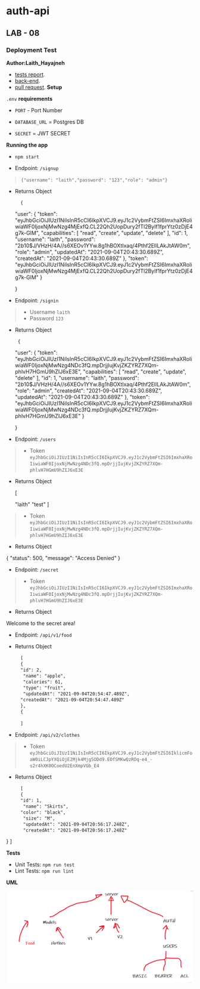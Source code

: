 # auth-api

## LAB - 08

### Deployment Test

**Author:Laith_Hayajneh**

- [tests report](https://github.com/Laith-Hayajneh/basic-auth/actions).
- [back-end](https://tariq-auth-api.herokuapp.com/).
- [pull request](https://github.com/Laith-Hayajneh/basic-auth/pull/3).
**Setup**

`.env` **requirements**

- `PORT` - Port Number

- `DATABASE_URL` = Postgres DB

- `SECRET` = JWT SECRET

**Running the app**

- `npm start`

- Endpoint: `/signup`

> `{"username": "laith","password": "123","role": "admin"}`

- Returns Object

        {
  "user": {
    "token": "eyJhbGciOiJIUzI1NiIsInR5cCI6IkpXVCJ9.eyJ1c2VybmFtZSI6ImxhaXRoIiwiaWF0IjoxNjMwNzg4MjExfQ.CL22Qh2UopDury2fTl2ByIf1fprYtz0zDjE4g7k-GlM",
    "capabilities": [
      "read",
      "create",
      "update",
      "delete"
    ],
    "id": 1,
    "username": "laith",
    "password": "$2b$10$J/VHzH/4A//s6XEOv1YYw.8g1hBOXtIxaq/4Pthf2EIlLAkJtAW0m",
    "role": "admin",
    "updatedAt": "2021-09-04T20:43:30.689Z",
    "createdAt": "2021-09-04T20:43:30.689Z"
  },
  "token": "eyJhbGciOiJIUzI1NiIsInR5cCI6IkpXVCJ9.eyJ1c2VybmFtZSI6ImxhaXRoIiwiaWF0IjoxNjMwNzg4MjExfQ.CL22Qh2UopDury2fTl2ByIf1fprYtz0zDjE4g7k-GlM"
}

  }

- Endpoint: `/signin`

> - Username `laith`
> - Password `123`

- Returns Object

       {
  "user": {
    "token": "eyJhbGciOiJIUzI1NiIsInR5cCI6IkpXVCJ9.eyJ1c2VybmFtZSI6ImxhaXRoIiwiaWF0IjoxNjMwNzg4NDc3fQ.mpDrjjIujKvjZKZYRZ7XQm-phlvH7HGmU9hZIJ6xE3E",
    "capabilities": [
      "read",
      "create",
      "update",
      "delete"
    ],
    "id": 1,
    "username": "laith",
    "password": "$2b$10$J/VHzH/4A//s6XEOv1YYw.8g1hBOXtIxaq/4Pthf2EIlLAkJtAW0m",
    "role": "admin",
    "createdAt": "2021-09-04T20:43:30.689Z",
    "updatedAt": "2021-09-04T20:43:30.689Z"
  },
  "token": "eyJhbGciOiJIUzI1NiIsInR5cCI6IkpXVCJ9.eyJ1c2VybmFtZSI6ImxhaXRoIiwiaWF0IjoxNjMwNzg4NDc3fQ.mpDrjjIujKvjZKZYRZ7XQm-phlvH7HGmU9hZIJ6xE3E"
}

  }

- Endpoint: `/users`

> - Token `eyJhbGciOiJIUzI1NiIsInR5cCI6IkpXVCJ9.eyJ1c2VybmFtZSI6ImxhaXRoIiwiaWF0IjoxNjMwNzg4NDc3fQ.mpDrjjIujKvjZKZYRZ7XQm-phlvH7HGmU9hZIJ6xE3E`

- Returns Object

  [
  
  "laith"
  "test"
  ]

> - Token `eyJhbGciOiJIUzI1NiIsInR5cCI6IkpXVCJ9.eyJ1c2VybmFtZSI6ImxhaXRoIiwiaWF0IjoxNjMwNzg4NDc3fQ.mpDrjjIujKvjZKZYRZ7XQm-phlvH7HGmU9hZIJ6xE3E`

- Returns Object

{
"status": 500,
"message": "Access Denied"
}

- Endpoint: `/secret`

> - Token `eyJhbGciOiJIUzI1NiIsInR5cCI6IkpXVCJ9.eyJ1c2VybmFtZSI6ImxhaXRoIiwiaWF0IjoxNjMwNzg4NDc3fQ.mpDrjjIujKvjZKZYRZ7XQm-phlvH7HGmU9hZIJ6xE3E`

- Returns Object

Welcome to the secret area!

- Endpoint: `/api/v1/food`

- Returns Object

        [
        {
        "id": 2,
         "name": "apple",
         "calories": 61,
         "type": "fruit",
         "updatedAt": "2021-09-04T20:54:47.489Z",
        "createdAt": "2021-09-04T20:54:47.489Z"
        },
        {
        
        ]

- Endpoint: `/api/v2/clothes`

> - Token `eyJhbGciOiJIUzI1NiIsInR5cCI6IkpXVCJ9.eyJ1c2VybmFtZSI6IklicmFoaW0iLCJpYXQiOjE2Mjk4Mjg5ODd9.EOfSMKwQzROq-e4_-s2r4hXK0OCoedU2EnXmpVGb_E4`

- Returns Object

        [
        {
        "id": 1,
         "name": "Skirts",
        "color": "black",
         "size": "M",
         "updatedAt": "2021-09-04T20:56:17.248Z",
         "createdAt": "2021-09-04T20:56:17.248Z"
}
        ]

**Tests**

- Unit Tests: `npm run test`
- Lint Tests: `npm run lint`

**UML**

![UML](LAB8.png)
